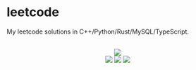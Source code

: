 # leetcode
My leetcode solutions in C++/Python/Rust/MySQL/TypeScript.

<div align="center">
<br/>
<img src="https://img.shields.io/badge/Solved-656/3182%20=%2020%25-blue.svg?style=flat-square" />
<br/>
<img src="https://img.shields.io/badge/Easy-280/802-5CB85D.svg?style=flat-square" />
<img src="https://img.shields.io/badge/Medium-292/1671-F0AE4E.svg?style=flat-square" />
<img src="https://img.shields.io/badge/Hard-84/709-D95450.svg?style=flat-square" />
</div>